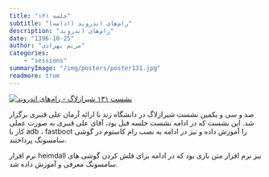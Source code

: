```yaml
---
title: "جلسه ۱۳۱"
subtitle: "رام‌های اندروید (ادامه)"
description: "رام‌های اندروید"
date: "1396-10-25"
author: "مریم بهزادی"
categories:
    - "sessions"
summaryImage: "/img/posters/poster131.jpg"
readmore: true
---
```

[![نشست ۱۳۱ شیرازلاگ - رام‌های اندروید ](../../img/posters/poster131.jpg)](../../img/poster131.jpg)

صد و سی و یکمین نشست شیرازلاگ در دانشگاه زند با ارائه آرمان علی قنبری برگزار شد. این نشست که در ادامه نشست جلسه قبل بود، آقای علی قنبری به صورت عملی کار با adb ، fastboot را آموزش داده و نیز در ادامه به نصب رام کاستوم در گوشی سامسونگ پرداختند.

نرم افزار heimdall نیز نرم افزار متن بازی بود که در ادامه برای فلش کردن گوشی های سامسونگ معرفی و آموزش داده شد.

